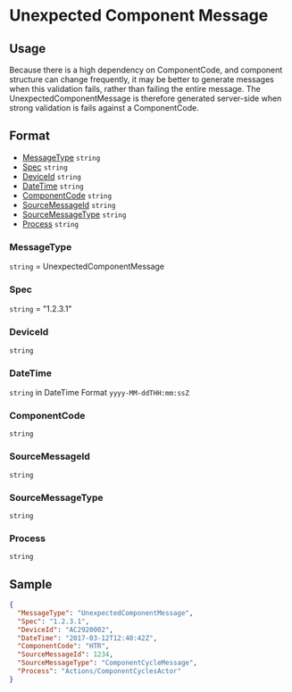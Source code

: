 # Unexpected Component Message
## Usage
Because there is a high dependency on ComponentCode, and component structure can change frequently, it may be better to generate messages when this validation fails, rather than failing the entire message. The UnexpectedComponentMessage is therefore generated server-side when strong validation is fails against a ComponentCode.
## Format
* [MessageType](#messagetype) ```string```
* [Spec](#spec) ```string```
* [DeviceId](#deviceid) ```string```
* [DateTime](#datetime) ```string```
* [ComponentCode](#componentcode) ```string```
* [SourceMessageId](#sourcemessageid) ```string```
* [SourceMessageType](#sourcemessagetype) ```string```
* [Process](#process) ```string```

### MessageType
```string``` = UnexpectedComponentMessage
### Spec
```string``` = "1.2.3.1"
### DeviceId
```string``` 
### DateTime
```string``` in DateTime Format ```yyyy-MM-ddTHH:mm:ssZ```
### ComponentCode
```string``` 
### SourceMessageId
```string``` 
### SourceMessageType
```string``` 
### Process
```string``` 

## Sample
```JSON
{
  "MessageType": "UnexpectedComponentMessage",
  "Spec": "1.2.3.1",
  "DeviceId": "AC2920002",
  "DateTime": "2017-03-12T12:40:42Z",
  "ComponentCode": "HTR",
  "SourceMessageId": 1234,
  "SourceMessageType": "ComponentCycleMessage",
  "Process": "Actions/ComponentCyclesActor"
}
```